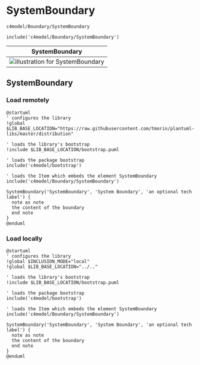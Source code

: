 # SystemBoundary


```text
c4model/Boundary/SystemBoundary
```

```text
include('c4model/Boundary/SystemBoundary')
```



| SystemBoundary |
| :---: |
| ![illustration for SystemBoundary](../../c4model/Boundary/SystemBoundary.Local.png) |







## SystemBoundary

### Load remotely
```plantuml
@startuml
' configures the library
!global $LIB_BASE_LOCATION="https://raw.githubusercontent.com/tmorin/plantuml-libs/master/distribution"

' loads the library's bootstrap
!include $LIB_BASE_LOCATION/bootstrap.puml

' loads the package bootstrap
include('c4model/bootstrap')

' loads the Item which embeds the element SystemBoundary
include('c4model/Boundary/SystemBoundary')

SystemBoundary('SystemBoundary', 'System Boundary', 'an optional tech label') {
  note as note
  the content of the boundary
  end note
}
@enduml
```

### Load locally
```plantuml
@startuml
' configures the library
!global $INCLUSION_MODE="local"
!global $LIB_BASE_LOCATION="../.."

' loads the library's bootstrap
!include $LIB_BASE_LOCATION/bootstrap.puml

' loads the package bootstrap
include('c4model/bootstrap')

' loads the Item which embeds the element SystemBoundary
include('c4model/Boundary/SystemBoundary')

SystemBoundary('SystemBoundary', 'System Boundary', 'an optional tech label') {
  note as note
  the content of the boundary
  end note
}
@enduml
```

